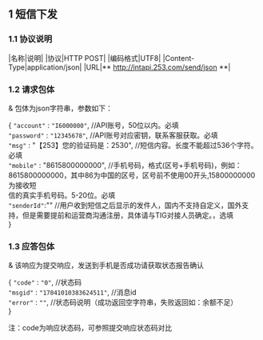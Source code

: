 
## 1 短信下发

### 1.1 协议说明
|名称|说明|
|协议|HTTP POST|
|编码格式|UTF8|
|Content-Type|application/json|
|URL|** http://intapi.253.com/send/json **|

### 1.2 请求包体

& 包体为json字符串，参数如下：

 { 
     `"account"` : `"I6000000"`, //API账号，50位以内。必填<br/>
     `"password"` : `"12345678"`, //API账号对应密钥，联系客服获取。必填<br/>
     `"msg"` : "【253】您的验证码是：2530", //短信内容。长度不能超过536个字符。必填<br/>
     `"mobile"` : "8615800000000", //手机号码，格式(区号+手机号码)，例如：8615800000000，其中86为中国的区号，区号前不使用00开头,15800000000为接收短<br/>信的真实手机号码。5-20位。必填<br/>
     `"senderId"`:"" //用户收到短信之后显示的发件人，国内不支持自定义，国外支持，但是需要提前和运营商沟通注册，具体请与TIG对接人员确定。，选填<br/>
 }
 
 ### 1.3 应答包体
 
 & 该响应为提交响应，发送到手机是否成功请获取状态报告确认
 
  {
     `"code"` : `"0"`, //状态码<br/>
     `"msgid"` : `"17041010383624511"`, //消息id<br/>
     `"error"` : `""`, //状态码说明（成功返回空字符串，失败返回如：余额不足）<br/>
 }
 
 注：code为响应状态码，可参照提交响应状态码对比
